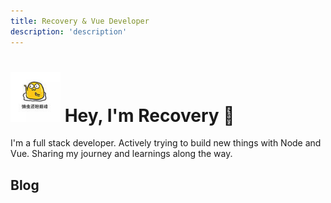 ```yaml
---
title: Recovery & Vue Developer
description: 'description'
---
```


<h1>
  <img src="./assets/me.jpg" width="80" height="80" loading="lazy" alt="Recovery" style="margin-top: 0 !important; margin-bottom: 0 !important;" class="inline rounded-full object-center md:h-20 md:w-20 h-12 w-12 object-cover">
  <span class="text-2xl ml-4">Hey, I'm Recovery 👋</span>
</h1>

I'm a full stack developer. Actively trying to build new things with Node and Vue. Sharing my journey and learnings along the way.

## Blog

<Posts/>
<Pagination />
